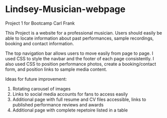 # Lindsey-Musician-webpage
Project 1 for Bootcamp
Carl Frank

This Project is a website for a professional musician. Users should easily be able to locate information about past performances, sample recordings, booking and contact information.

The top navigation bar allows users to move easily from page to page. I used CSS to style the navbar and the footer of each page consistently.  I also used CSS to position performance photos, create a booking/contact form, and position links to sample media content.

Ideas for future improvement:
1. Rotating carousel of images
2. Links to social media accounts for fans to access easily
3. Additional page with full resume and CV files accessible, links to published performance reviews and awards
4. Additional page with complete repetoire listed in a table